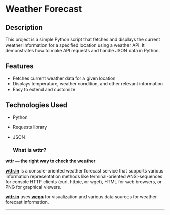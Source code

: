 # Weather Forecast

## Description

This project is a simple Python script that fetches and displays the current weather information for a specified location using a weather API. It demonstrates how to make API requests and handle JSON data in Python.

## Features

- Fetches current weather data for a given location
- Displays temperature, weather condition, and other relevant information
- Easy to extend and customize

## Technologies Used

- Python
- Requests library
- JSON

  ### What is wttr?

**wttr — the right way to check the weather**

**[wttr.in](https://github.com/chubin/wttr.in)** is a console-oriented weather forecast service that supports various information representation methods like terminal-oriented ANSI-sequences for console HTTP clients (curl, httpie, or wget), HTML for web browsers, or PNG for graphical viewers.

**[wttr.in](http://wttr.in/)** uses **[wego](http://github.com/schachmat/wego)** for visualization and various data sources for weather forecast information.

---




